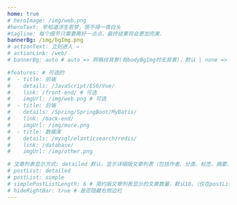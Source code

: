 ```yaml
---
home: true
# heroImage: /img/web.png
#heroText: 早知道浮生若梦，恨不得一夜白头
#tagline: 每个细节只需要再好一点点，最终结果将会更加完美.
bannerBg: /img/bgImg.png
# actionText: 立刻进入 →
# actionLink: /web/
# bannerBg: auto # auto => 网格纹背景(有bodyBgImg时无背景)，默认 | none => 无 | '大图地址' | background: 自定义背景样式       提示：如发现文本颜色不适应你的背景时可以到palette.styl修改$bannerTextColor变量

#features: # 可选的
#  - title: 前端
#    details: /JavaScript/ES6/Vue/
#    link: /front-end/ # 可选
#    imgUrl: /img/web.png # 可选
#  - title: 后端
#    details: /Spring/SpringBoot/MyBatis/
#    link: /back-end/
#    imgUrl: /img/more.png
#  - title: 数据库
#    details: /mysql/elasticsearch/redis/
#    link: /database/
#    imgUrl: /img/other.png

# 文章列表显示方式: detailed 默认，显示详细版文章列表（包括作者、分类、标签、摘要、分页等）| simple => 显示简约版文章列表（仅标题和日期）| none 不显示文章列表
# postList: detailed
# postList: simple
# simplePostListLength: 6 # 简约版文章列表显示的文章数量，默认10。（仅在postList设置为simple时生效）
# hideRightBar: true # 是否隐藏右侧边栏
---
```



